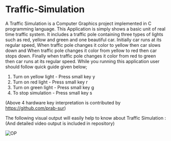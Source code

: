 # Traffic-Simulation
A Traffic Simulation is a Computer Graphics project implemented in C programming language.
This Application is simply shows a basic unit of real time traffic system. It includes a traffic pole containing three types of lights such as red, yellow and green and one beautiful car. Initially car runs at its regular speed, When traffic pole changes it color to yellow then car slows down and  When traffic pole changes it color from yellow to red then car stops down. Finally when traffic pole changes it color from red to green then car runs at its regular speed. While you running this application user should follow quick guide given below;
1) Turn on yellow light - Press small key y
2) Turn on red light - Press small key r
3) Turn on green light - Press small key g
4) To stop simulation - Press small key s

(Above 4 hardware key interpretation is contributed by https://github.com/prab-sur)

The following visual output will easily help to know about Traffic Simulation : 
(And detailed video output is included in repository)

![OP](https://user-images.githubusercontent.com/54701889/89565991-fe0b1d00-d83c-11ea-8b75-716e679819e9.png)
